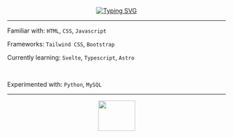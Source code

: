 <p align="center">
  <a href="https://git.io/typing-svg"><img src="https://readme-typing-svg.demolab.com?font=Pixelify+Sans&size=25&duration=3500&pause=1000&color=F7F7F7DF&center=true&multiline=true&repeat=false&width=500&height=65&lines=Christianna+%2F+Starfoxx;Frontend+Developer"     alt="Typing SVG" /></a>
</p>

<hr />

Familiar with: `HTML`, `CSS`, `Javascript`

Frameworks: `Tailwind CSS`, `Bootstrap`

Currently learning: `Svelte`, `Typescript`, `Astro`

<br />

Experimented with: `Python`, `MySQL`
 
<hr />

<p align="center">
  <img src="https://www.pkparaiso.com/imagenes/espada_escudo/sprites/animados-gigante/emolga.gif" style="width: 85px; height: 70px; alt="kirby walking"/>
</p>
